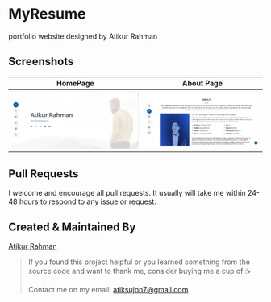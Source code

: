 # MyResume
portfolio website designed by Atikur Rahman

## Screenshots

  HomePage                 |   About Page        |  
:-------------------------:|:-------------------------:
 ![](https://github.com/Atiksujon360/MyResume/blob/master/assets/img/screenshot.70.jpg?raw=true)|![](https://github.com/Atiksujon360/MyResume/blob/master/assets/img/screenshot.71.jpg?raw=true)
 
 
 


## Pull Requests

I welcome and encourage all pull requests. It usually will take me within 24-48 hours to respond to any issue or request.


## Created & Maintained By

[Atikur Rahman](https://github.com/Atiksujon360)

> If you found this project helpful or you learned something from the source code and want to thank me, consider buying me a cup of :coffee:
>
> Contact me on my email: atiksujon7@gmail.com
